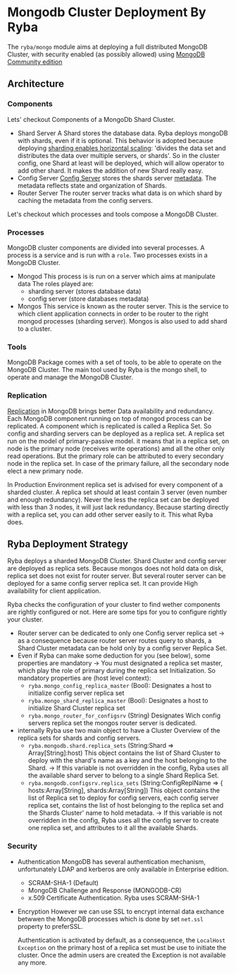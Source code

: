 
# Mongodb Cluster Deployment By Ryba

The `ryba/mongo` module aims at deploying a full distributed MongoDB Cluster, with
security enabled (as possibly allowed) using [MongoDB Community edition][mongo-ce]


## Architecture

### Components

Lets' checkout Components of a MongoDb Shard Cluster.

- Shard Server
A Shard stores the database data. Ryba deploys  mongoDB with shards, even if it is optional. This behavior is adopted
because deploying [sharding enables horizontal scaling][mongo-sharding]: 'divides the data set and distributes
the data over multiple servers, or shards'. So in the cluster config, one Shard at least will be deployed, which will
allow operator to add other shard. It makes the addition of new Shard really easy.
- Config Server
[Config Server][mongo-config-server] stores the shards server [metadata][mongo-shard-metada].
The metadata reflects state and organization of Shards.
- Router Server
The router server tracks what data is on which shard by caching the metadata from the config servers.

Let's checkout which processes and tools compose a MongoDB Cluster.

### Processes

MongoDB cluster components are divided into several processes. A process is a service
and is run with a `role`.  Two processes exists in a MongoDB Cluster.

- Mongod
This process is is run on a server which aims at manipulate data
The roles played are:
  * sharding server (stores database data)
  * config server (store databases metadata)
- Mongos
This service is known as the router server. This is the service to which
client application connects in order to be router to the right mongod processes (sharding server).
Mongos  is also used to add shard to a cluster.

### Tools

MongoDB Package comes with a set of tools, to be able to operate on the MongoDB Cluster.
The main tool used by Ryba is the mongo shell, to operate and manage the MongoDB Cluster.

### Replication

[Replication][mongo-replication] in MongoDB brings better Data availability and
redundancy. Each MongoDB component running on top of mongod process can be replicated.
A component which is replicated is called a Replica Set. So config and sharding servers
can be deployed as a replica set.
A replica set run on the model of primary-passive model. it means that in a replica set, on node
is the primary node (receives write operations) amd all the other only read operations.
But the primary role can be attributed to every secondary node in the replica set.
In case of the primary failure, all the secondary node elect a new primary node.

In Production Environment replica set is advised for every component of a sharded cluster.
A replica set should at least contain 3 server (even number and enough redundancy).
Never the less the replica set can be deployed with less than 3 nodes, it will just lack
redundancy. Because starting directly with a replica set, you can add other server easily to it.
This what Ryba does.

## Ryba Deployment Strategy

Ryba deploys a sharded MongoDB Cluster. Shard Cluster and config server are deployed as
replica sets.
Because mongos does not hold data on disk, replica set does not exist for router server.
But several router server can be deployed for a same config server replica set.
It can provide High availability for client application.

Ryba checks the configuration of your cluster to find  wether components are rightly configured
or not.
Here are some tips for you to configure rightly your cluster.
-  Router server can be dedicated to only one Config server replica set
  -> as a consequence because router server routes query to shards, a Shard Cluster
  metadata can be hold only by a config server Replica Set.
- Even if Ryba can make some deduction for you (see below), some properties are mandatory
  -> You must designated a replica set master, which play the role of primary during the
  replica set Initialization.
  So mandatory properties are (host level context):
    * `ryba.mongo_config_replica_master` (Bool):
      Designates a host to initialize config server replica set
    * `ryba.mongo_shard_replica_master` (Bool):
      Designates a host to initialize Shard Cluster replica set
    * `ryba.mongo_router_for_configsrv` (String)
      Designates Wich config servers replica set the mongos router server
      is dedicated.
- internally Ryba use two main object to have a Cluster Overview of the replica sets
for shards and config servers.
    * `ryba.mongodb.shard.replica_sets` (String:Shard => Array[String]:host)
      This object contains the list of Shard Cluster to deploy with the shard's name as a key
      and the host belonging to the Shard.
      -> If this variable is not overridden in the config, Ryba uses all the
       available shard server to belong to a single Shard Replica Set.
    * `ryba.mongodb.configsrv.replica_sets` (String:ConfigReplName => { hosts:Array[String], shards:Array[String])
      This object contains the list of Replica set to deploy for config servers, each config server replica set,
      contains the list of host belonging to the replica set and the Shards Cluster' name to hold metadata.
      -> If this variable is not overridden in the config, Ryba uses all the
       config server to create one replica set, and attributes to it all the available
       Shards.

### Security

- Authentication
  MongoDB has several authentication mechanism, unfortunately LDAP and kerberos are only
  available in Enterprise edition.
  * SCRAM-SHA-1 (Default)
  * MongoDB Challenge and Response (MONGODB-CR)
  * x.509 Certificate Authentication.
  Ryba uses SCRAM-SHA-1

- Encryption
  However we can use SSL to encrypt internal data exchance betwwen the MongoDB processes
  which is done by set `net.ssl` property to preferSSL.

  Authentication is activated by default, as a consequence,  the `LocalHost Exception`
  on the primary host of a replica set  must be use to initiate the cluster.
  Once the admin users are created the Exception is not available any more.




[mongo-ce]:(https://www.mongodb.org/community)
[mongo-sharding]:(https://docs.mongodb.org/manual/core/sharding-introduction/)
[mongo-config-server]:(https://docs.mongodb.org/manual/core/sharded-cluster-config-servers/#sharding-config-server)
[mongo-shard-metada]:(https://docs.mongodb.org/manual/core/sharded-cluster-metadata/)
[mongo-replication]:(https://docs.mongodb.org/manual/core/replication-introduction/)
